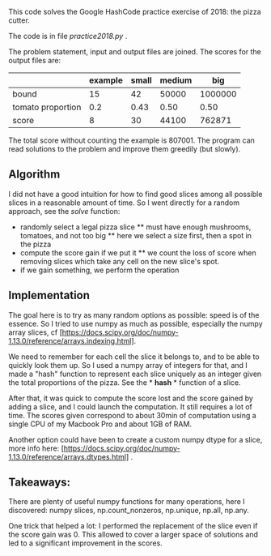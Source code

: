 This code solves the Google HashCode practice exercise of 2018: the pizza cutter.

The code is in file *practice2018.py* .

The problem statement, input and output files are joined. The scores for the output files are:

|       | example  | small | medium | big     |
| ----- | -------- | ----- | ------ | ------- |
| bound | 15       |    42 |  50000 | 1000000 |
| tomato proportion | 0.2  |    0.43 |  0.50 | 0.50 |
| score | 8        |    30 |  44100 | 762871  |


The total score without counting the example is 807001. The program can read solutions to the problem and improve
them greedily (but slowly).

## Algorithm

I did not have a good intuition for how to find good slices among all possible slices in a reasonable amount of time.
So I went directly for a random approach, see the *solve* function:

* randomly select a legal pizza slice
** must have enough mushrooms, tomatoes, and not too big
** here we select a size first, then a spot in the pizza
* compute the score gain if we put it
** we count the loss of score when removing slices which take any cell on the new slice's spot.
* if we gain something, we perform the operation

## Implementation

The goal here is to try as many random options as possible: speed is of the essence.
So I tried to use numpy as much as possible, especially the numpy array slices,
cf [https://docs.scipy.org/doc/numpy-1.13.0/reference/arrays.indexing.html].

We need to remember for each cell the slice it belongs to, and to be able to quickly look them up.
So I used a numpy array of integers for that, and I made a "hash" function to represent each slice
uniquely as an integer given the total proportions of the pizza. See the * __hash__ * function of a slice.

After that, it was quick to compute the score lost and the score gained by adding a slice,
and I could launch the computation. It still requires a lot of time. The scores given correspond to about 30min
of computation using a single CPU of my Macbook Pro and about 1GB of RAM.

Another option could have been to create a custom numpy dtype for a slice, more info here:
[https://docs.scipy.org/doc/numpy-1.13.0/reference/arrays.dtypes.html] .

## Takeaways:

There are plenty of useful numpy functions for many operations, here I discovered: numpy slices, np.count_nonzeros,
np.unique, np.all, np.any.

One trick that helped a lot: I performed the replacement of the slice even if the score gain was 0.
This allowed to cover a larger space of solutions and led to a significant improvement in the scores.

